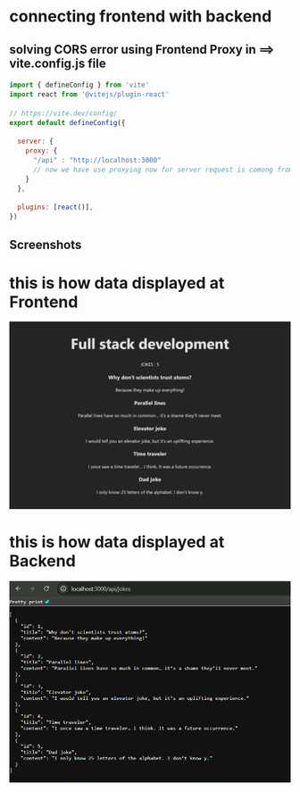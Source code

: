 # connecting frontend with backend 

## solving CORS error using Frontend Proxy in ==> vite.config.js  file

```javascript
import { defineConfig } from 'vite'
import react from '@vitejs/plugin-react'

// https://vite.dev/config/
export default defineConfig({

  server: {
    proxy: {
      "/api" : "http://localhost:3000" 
      // now we have use proxying now for server request is comong from this url and not 5173(vite) so no cors error
    }
  },

  plugins: [react()],
})
```
## Screenshots

# this  is how data displayed at Frontend
![Screenshot](./img/1.png)

# this  is how data displayed at Backend
![Screenshot](./img/2.png)